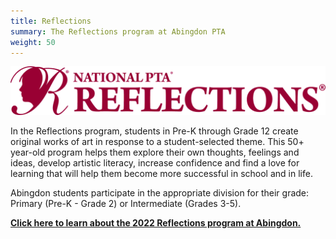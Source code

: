 ```yaml
---
title: Reflections
summary: The Reflections program at Abingdon PTA
weight: 50
---
```


![Reflections Logo](images/reflectionslogo.webp)

In the Reflections program, students in Pre-K through Grade 12 create original works of art in response to a student-selected theme. This 50+ year-old program helps them explore their own thoughts, feelings and ideas, develop artistic literacy, increase confidence and find a love for learning that will help them become more successful in school and in life.

Abingdon students participate in the appropriate division for their grade: Primary (Pre-K - Grade 2) or Intermediate (Grades 3-5).

[**Click here to learn about the 2022 Reflections program at Abingdon.**](/2022/09/07/reflections)

<!--
{{< button relref="/categories/reflections/" >}}Click Here for the Latest News about Reflections{{< /button >}}
-->